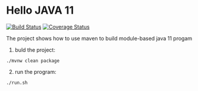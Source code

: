 # Hello JAVA 11
[![Build Status](https://travis-ci.org/xinhuagu/HelloJAVA11.svg?branch=master)](https://travis-ci.org/xinhuagu/HelloJAVA11)
[![Coverage Status](https://coveralls.io/repos/github/xinhuagu/HelloJAVA11/badge.svg?branch=master)](https://coveralls.io/github/xinhuagu/HelloJAVA11?branch=master)

The project shows how to use maven to build module-based java 11 progam

1. buld the project:
```
./mvnw clean package
```
2. run the program:
```
./run.sh
````
